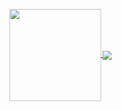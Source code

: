 <p align="center">
  <a href="#">
    <img
      align="center"
      height="165"
      src="https://github-readme-stats.vercel.app/api?username=xpenatan&count_private=true&show_icons=true&hide=issues&theme=algolia"
    />
  </a>
    <a href="#">
    <img
      align="center"
      src="https://github-readme-stats.vercel.app/api/top-langs/?username=xpenatan&layout=compact&theme=algolia"
    />
  </a>
</p>
